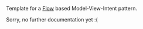 Template for a [Flow](https://kotlin.github.io/kotlinx.coroutines/kotlinx-coroutines-core/kotlinx.coroutines.flow/-flow/) based
Model-View-Intent pattern.

Sorry, no further documentation yet :(
